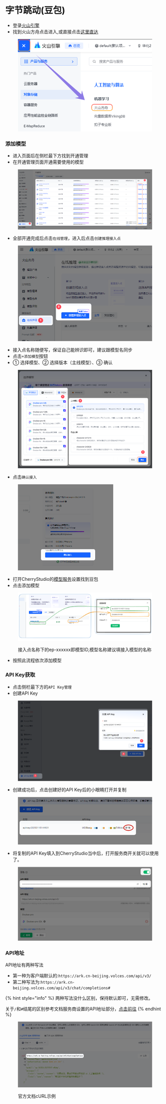 # 字节跳动(豆包)

* 登录[火山引擎](https://console.volcengine.com/)
* 找到火山方舟点击进入,或直接点击[这里直达](https://console.volcengine.com/ark/region:ark+cn-beijing/openManagement?LLM=%7B%7D)&#x20;

<figure><img src="../../.gitbook/assets/image (1).png" alt=""><figcaption></figcaption></figure>

### 添加模型

* 进入页面后在侧栏最下方找到开通管理
* 在开通管理页面开通需要使用的模型

<figure><img src="../../.gitbook/assets/image (1) (1).png" alt=""><figcaption></figcaption></figure>

* 全部开通完成后点击`在线管理`，进入后点击`创建推理接入点`

<figure><img src="../../.gitbook/assets/image (2).png" alt="" width="528"><figcaption></figcaption></figure>

* 接入点名称随便写，保证自己能辨识即可，建议跟模型名同步
* 点击`+添加模型`按钮
* ① 选择模型、② 选择版本（主线模型）、③ 确认

<figure><img src="../../.gitbook/assets/image (3).png" alt=""><figcaption></figcaption></figure>

* 点击`确认接入`

<figure><img src="../../.gitbook/assets/image (4).png" alt="" width="301"><figcaption></figcaption></figure>

* 打开CherryStudio的[模型服务](../../cherrystudio/preview/settings/providers.md)设置找到豆包
* 点击添加模型

<figure><img src="../../.gitbook/assets/image (5).png" alt=""><figcaption><p>接入点名称下的ep-xxxxxx即模型ID,模型名称建议填接入模型的名称</p></figcaption></figure>

* 按照此流程依次添加模型

### API Key获取

* 点击侧栏最下方的`API Key管理`
* 创建API Key

<figure><img src="../../.gitbook/assets/image (6).png" alt=""><figcaption></figcaption></figure>

* 创建成功后，点击创建好的API Key后的小眼睛打开并复制

<figure><img src="../../.gitbook/assets/image (7).png" alt=""><figcaption></figcaption></figure>

* 将复制的API Key填入到CherryStudio当中后，打开服务商开关就可以使用了。

<figure><img src="../../.gitbook/assets/image (8).png" alt=""><figcaption></figcaption></figure>



### API地址

API地址有两种写法

* 第一种为客户端默认的:`https://ark.cn-beijing.volces.com/api/v3/`
* 第二种写法为:`https://ark.cn-beijing.volces.com/api/v3/chat/completions#`

{% hint style="info" %}
两种写法没什么区别，保持默认即可，无需修改。

关于`/`和`#`结尾的区别参考文档服务商设置的API地址部分，[点击前往](https://docs.cherry-ai.com/cherry-studio/cherrystudio/preview/settings/providers#api-di-zhi)
{% endhint %}

<figure><img src="../../.gitbook/assets/image.png" alt=""><figcaption><p>官方文档cURL示例</p></figcaption></figure>
